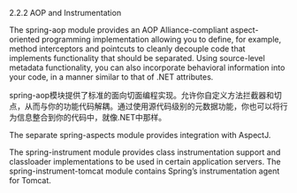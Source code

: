 2.2.2 AOP and Instrumentation

The spring-aop module provides an AOP Alliance-compliant aspect-oriented programming implementation allowing you to define, for example, method interceptors and pointcuts to cleanly decouple code that implements functionality that should be separated. Using source-level metadata functionality, you can also incorporate behavioral information into your code, in a manner similar to that of .NET attributes.

spring-aop模块提供了标准的面向切面编程实现。允许你自定义方法拦截器和切点，从而与你的功能代码解耦。通过使用源代码级别的元数据功能，你也可以将行为信息整合到你的代码中，就像.NET中那样。

The separate spring-aspects module provides integration with AspectJ.

The spring-instrument module provides class instrumentation support and classloader implementations to be used in certain application servers. The spring-instrument-tomcat module contains Spring’s instrumentation agent for Tomcat.

